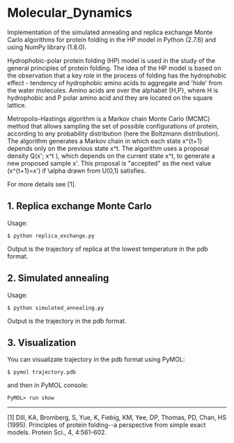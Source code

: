 Molecular_Dynamics
==================
Implementation of the simulated annealing and replica exchange Monte Carlo algorithms for protein folding in the HP model
in Python (2.7.6) and using NumPy library (1.8.0).

Hydrophobic-polar protein folding (HP) model is used in the study of the general principles of protein folding.
The idea of the HP model is based on the observation that a key role in the process of folding
has the hydrophobic effect - tendency of hydrophobic amino acids to aggregate and 'hide' from the water molecules.
Amino acids are over the alphabet {H,P}, where H is hydrophobic and P polar amino acid
and they are located on the square lattice.

Metropolis–Hastings algorithm is a Markov chain Monte Carlo (MCMC) method that allows 
sampling the set of possible configurations of protein, according to any probability distribution (here the Boltzmann distribution). The algorithm generates a Markov chain in which each state x^{t+1} depends only on the previous state x^t. The algorithm uses a proposal density Q(x'; x^t ), which depends on the current state x^t, to generate a new proposed sample x'. This proposal is "accepted" as the next value (x^{t+1}=x') if \alpha drawn from U(0,1) satisfies.

For more details see [1].

<h2> 1. Replica exchange Monte Carlo </h2>

Usage:
<pre><code>$ python replica_exchange.py</pre></code>
Output is the trajectory of replica at the lowest temperature in the pdb format.


<h2> 2. Simulated annealing </h2>

Usage:
<pre><code>$ python simulated_annealing.py</pre></code>
Output is the trajectory in the pdb format.

<h2> 3. Visualization </h2>

You can visualizate trajectory in the pdb format using PyMOL:
<pre><code>$ pymol trajectory.pdb</pre></code>
and then in PyMOL console:

<pre><code>PyMOL> run show</pre></code>

<hr>

[1] Dill, KA, Bromberg, S, Yue, K, Fiebig, KM, Yee, DP, Thomas, PD, Chan, HS (1995). Principles of protein folding--a perspective from simple exact models. Protein Sci., 4, 4:561-602.

